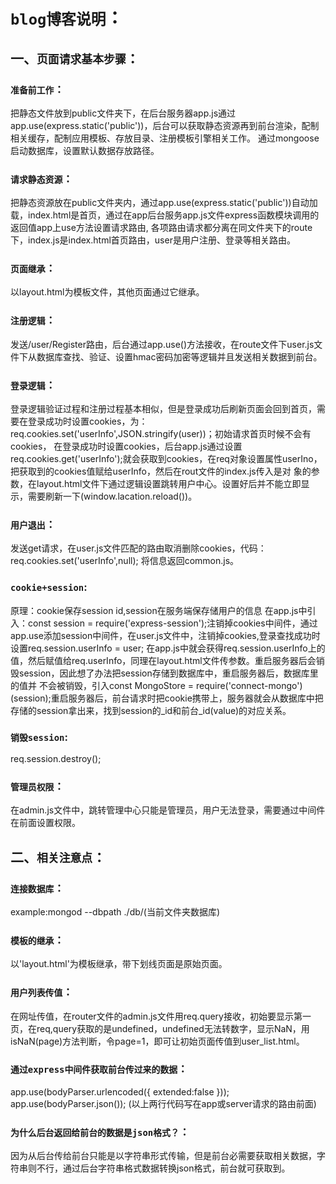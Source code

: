 # `blog博客说明`：

## 一、`页面请求基本步骤`：

### `准备前工作`：
把静态文件放到public文件夹下，在后台服务器app.js通过app.use(express.static('public'))，后台可以获取静态资源再到前台渲染，配制相关缓存，配制应用模板、存放目录、注册模板引擎相关工作。
通过mongoose启动数据库，设置默认数据存放路径。

### `请求静态资源`：
把静态资源放在public文件夹内，通过app.use(express.static('public'))自动加载，index.html是首页，通过在app后台服务app.js文件express函数模块调用的返回值app上use方法设置请求路由,
各项路由请求都分离在同文件夹下的route下，index.js是index.html首页路由，user是用户注册、登录等相关路由。

### `页面继承`：
以layout.html为模板文件，其他页面通过它继承。

### `注册逻辑`：
发送/user/Register路由，后台通过app.use()方法接收，在route文件下user.js文件下从数据库查找、验证、设置hmac密码加密等逻辑并且发送相关数据到前台。

### `登录逻辑`：
登录逻辑验证过程和注册过程基本相似，但是登录成功后刷新页面会回到首页，需要在登录成功时设置cookies，为：req.cookies.set('userInfo',JSON.stringify(user))；初始请求首页时候不会有cookies，
在登录成功时设置cookies，后台app.js通过设置req.cookies.get('userInfo');就会获取到cookies，在req对象设置属性userIno，把获取到的cookies值赋给userInfo，然后在rout文件的index.js传入是对
象的参数，在layout.html文件下通过逻辑设置跳转用户中心。设置好后并不能立即显示，需要刷新一下(window.lacation.reload())。

### `用户退出`：
发送get请求，在user.js文件匹配的路由取消删除cookies，代码：req.cookies.set('userInfo',null); 将信息返回common.js。

### `cookie+session`:
原理：cookie保存session id,session在服务端保存储用户的信息
在app.js中引入：const session = require('express-session');注销掉cookies中间件，通过app.use添加session中间件，在user.js文件中，注销掉cookies,登录查找成功时设置req.session.userInfo = user;
在app.js中就会获得req.session.userInfo上的值，然后赋值给req.userInfo，同理在layout.html文件传参数。重启服务器后会销毁session，因此想了办法把session存储到数据库中，重启服务器后，数据库里的值并
不会被销毁，引入const MongoStore = require('connect-mongo')(session);重启服务器后，前台请求时把cookie携带上，服务器就会从数据库中把存储的session拿出来，找到session的_id和前台_id(value)的对应关系。

### `销毁session`:
req.session.destroy();

### `管理员权限`：
在admin.js文件中，跳转管理中心只能是管理员，用户无法登录，需要通过中间件在前面设置权限。

## 二、`相关注意点`：
### `连接数据库`：
example:mongod --dbpath ./db/(当前文件夹数据库)

### `模板的继承`：
以'layout.html'为模板继承，带下划线页面是原始页面。

### `用户列表传值`：
在网址传值，在router文件的admin.js文件用req.query接收，初始要显示第一页，在req,query获取的是undefined，undefined无法转数字，显示NaN，用isNaN(page)方法判断，令page=1，即可让初始页面传值到user_list.html。

### `通过express中间件获取前台传过来的数据`：
app.use(bodyParser.urlencoded({ extended:false })); 
app.use(bodyParser.json());
(以上两行代码写在app或server请求的路由前面)

### `为什么后台返回给前台的数据是json格式？`：
因为从后台传给前台只能是以字符串形式传输，但是前台必需要获取相关数据，字符串则不行，通过后台字符串格式数据转换json格式，前台就可获取到。